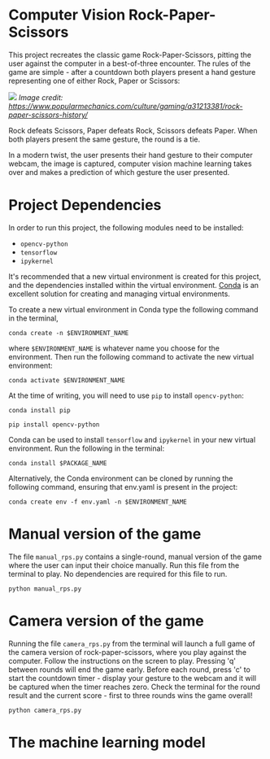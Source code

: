 # Computer Vision Rock-Paper-Scissors

This project recreates the classic game Rock-Paper-Scissors, pitting the user against the computer in a best-of-three encounter.
The rules of the game are simple - after a countdown both players present a hand gesture representing one of either Rock, Paper
or Scissors:

![](https://hips.hearstapps.com/hmg-prod/images/people-playing-paper-rock-scissors-royalty-free-illustration-1583269312.jpg?crop=0.994xw:0.799xh;0.00160xw,0.195xh&resize=2048:*)
*Image credit: https://www.popularmechanics.com/culture/gaming/a31213381/rock-paper-scissors-history/*

Rock defeats Scissors, Paper defeats Rock, Scissors defeats Paper. When both players present
the same gesture, the round is a tie.

In a modern twist, the user presents their hand gesture to their computer webcam, the image is captured, computer vision machine 
learning takes over and makes a prediction of which gesture the user presented.

# Project Dependencies

In order to run this project, the following modules need to be installed:

- `opencv-python`
- `tensorflow`
- `ipykernel`

It's recommended that a new virtual environment is created for this project, and the dependencies installed within the virtual
environment. [Conda](https://docs.conda.io/en/latest/) is an excellent solution for creating and managing virtual environments.

To create a new virtual environment in Conda type the following command in the terminal,

`conda create -n $ENVIRONMENT_NAME`

where `$ENVIRONMENT_NAME` is whatever name you choose for the environment. Then run the following command to activate the new
virtual environment:

`conda activate $ENVIRONMENT_NAME`

At the time of writing, you will need to use `pip` to install `opencv-python`:

`conda install pip`

`pip install opencv-python`

Conda can be used to install `tensorflow` and `ipykernel` in your new virtual environment. Run the following in the terminal:

`conda install $PACKAGE_NAME`

Alternatively, the Conda environment can be cloned by running the following command, ensuring that env.yaml is present in the
project:

`conda create env -f env.yaml -n $ENVIRONMENT_NAME`

# Manual version of the game

The file `manual_rps.py` contains a single-round, manual version of the game where the user can input their choice manually.
Run this file from the terminal to play. No dependencies are required for this file to run.

`python manual_rps.py`

# Camera version of the game

Running the file `camera_rps.py` from the terminal will launch a full game of the camera version of rock-paper-scissors,
where you play against the computer. Follow the instructions on the screen to play. Pressing 'q' between rounds will end
the game early. Before each round, press 'c' to start the countdown timer - display your gesture to the webcam and it will
be captured when the timer reaches zero. Check the terminal for the round result and the current score - first to three rounds
wins the game overall!

`python camera_rps.py`

# The machine learning model
